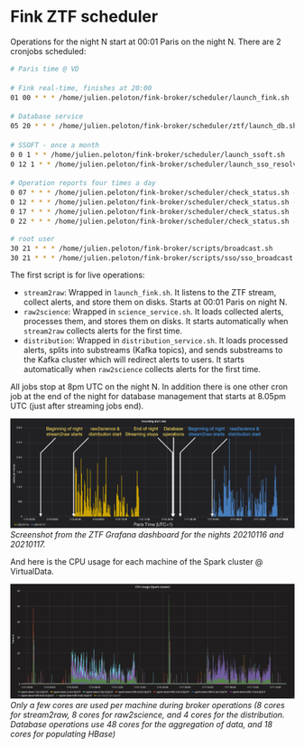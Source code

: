 # Fink ZTF scheduler

Operations for the night N start at 00:01 Paris on the night N. There are 2 cronjobs scheduled:

```bash
# Paris time @ VD

# Fink real-time, finishes at 20:00
01 00 * * * /home/julien.peloton/fink-broker/scheduler/launch_fink.sh

# Database service
05 20 * * * /home/julien.peloton/fink-broker/scheduler/ztf/launch_db.sh

# SSOFT - once a month
0 0 1 * * /home/julien.peloton/fink-broker/scheduler/launch_ssoft.sh
0 12 1 * * /home/julien.peloton/fink-broker/scheduler/launch_sso_resolver.sh

# Operation reports four times a day
0 07 * * * /home/julien.peloton/fink-broker/scheduler/check_status.sh --telegram
0 12 * * * /home/julien.peloton/fink-broker/scheduler/check_status.sh --telegram
0 17 * * * /home/julien.peloton/fink-broker/scheduler/check_status.sh --telegram
0 22 * * * /home/julien.peloton/fink-broker/scheduler/check_status.sh --telegram
```

```bash
# root user
30 21 * * * /home/julien.peloton/fink-broker/scripts/broadcast.sh
30 21 * * * /home/julien.peloton/fink-broker/scripts/sso/sso_broadcast.sh
```

The first script is for live operations:

- `stream2raw`: Wrapped in `launch_fink.sh`. It listens to the ZTF stream, collect alerts, and store them on disks. Starts at 00:01 Paris on night N.
- `raw2science`: Wrapped in `science_service.sh`. It loads collected alerts, processes them, and stores them on disks. It starts automatically when `stream2raw` collects alerts for the first time.
- `distribution`: Wrapped in `distribution_service.sh`. It loads processed alerts, splits into substreams (Kafka topics), and sends substreams to the Kafka cluster which will redirect alerts to users. It starts automatically when `raw2science` collects alerts for the first time.

All jobs stop at 8pm UTC on the night N. In addition there is one other cron job at the end of the night for database management that starts at 8.05pm UTC (just after streaming jobs end).

![image](schedule_example.png)
_Screenshot from the ZTF Grafana dashboard for the nights 20210116 and 20210117._


And here is the CPU usage for each machine of the Spark cluster @ VirtualData.

![image](cpu_example.png)
_Only a few cores are used per machine during broker operations (8 cores for stream2raw, 8 cores for raw2science, and 4 cores for the distribution. Database operations use 48 cores for the aggregation of data, and 18 cores for populating HBase)_
